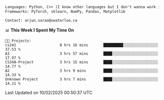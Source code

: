 ```txt
Languages: Python, C++ (I know other languages but I don't wanna work in em)
Frameworks: PyTorch, sklearn, NumPy, Pandas, Matplotlib

Contact: arjun.sarao@uwaterloo.ca
```

<!--START_SECTION:waka-->
📊 **This Week I Spent My Time On** 

```text
🐱‍💻 Projects: 
cs241                    8 hrs 16 mins       █████████░░░░░░░░░░░░░░░░   37.53 % 
A3                       3 hrs 57 mins       ████░░░░░░░░░░░░░░░░░░░░░   17.97 % 
CS348-Project            3 hrs 15 mins       ████░░░░░░░░░░░░░░░░░░░░░   14.77 % 
A2                       3 hrs 9 mins        ████░░░░░░░░░░░░░░░░░░░░░   14.33 % 
Unknown Project          3 hrs 7 mins        ████░░░░░░░░░░░░░░░░░░░░░   14.21 % 
```


 Last Updated on 10/02/2025 00:50:37 UTC
<!--END_SECTION:waka-->
